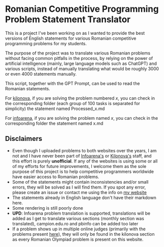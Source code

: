 # Romanian Competitive Programming Problem Statement Translator

This is a project I've been working on as I wanted to provide the best versions of English statements for various Romanian competitive programming problems for my students. 

The purpose of the project was to translate various Romanian problems without facing common pitfalls in the process, by relying on the power of artificial intelligence (mainly, large language models such as ChatGPT) and various scripts, instead of manually translating what would be roughly $3000$ or even $4000$ statements manually.

This script, together with the GPT Prompt, can be used to read the Romanian statements. 

For [kilonova](https://kilonova.ro), if you are solving the problem numbered $x$, you can check in the corresponding folder (each group of $100$ tasks is separated for simplicity) the statement named Processed_x.md 

For [infoarena](https://infoarena.ro), if you are solving the problem named $x$, you can check in the corresponding folder the statement named x.md 

## Disclaimers

* Even though I uploaded problems to both websites over the years, I am not and I have never been part of [Infoarena's](https://infoarena.ro) or [Kilonova's](https://kilonova.ro) staff, and this effort is purely **unofficial**. If any of the websites is using some or all of my efforts for future improvements, I welcome them as the sole purpose of this project is to help competitive programmers worldwide have easier access to Romanian problems.
* Some of the statements might contain inconsistencies and/or small errors, they will be solved as I will find them. If you spot any error, please create an issue or contact me using the info on [my website](https://stefdasca.ro)
* The statements already in English language don't have their markdown here.
* Some rendering is still poorly done
* **UPD**: Infoarena problem translation is supported, translations will be added as I get to translate various sections (monthly section was translated), campion.edu.ro and pbinfo can be added too later
* If a problem shows up in multiple online judges (primarily with the problems present [here](https://github.com/roalgo-discord/Romanian-Olympiad-Solutions)), they will only be found in the kilonova section as every Romanian Olympiad problem is present on this website.